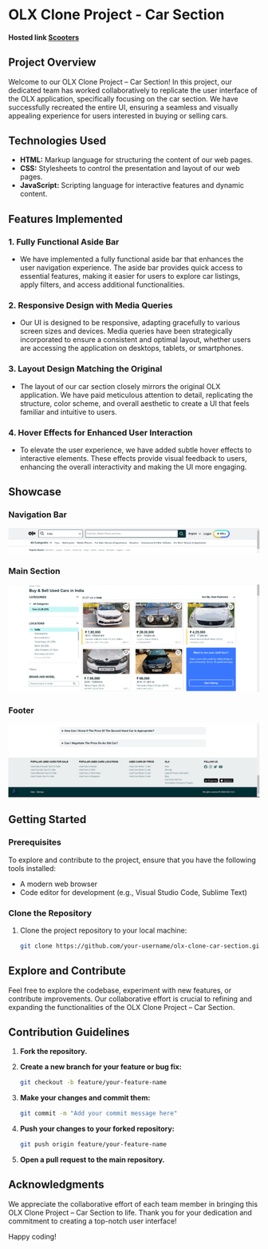 # OLX Clone Project - Car Section


#### Hosted link <a href="https://olx-clone-5ba355.netlify.app/bharat/cars">Scooters</a>

## Project Overview

Welcome to our OLX Clone Project – Car Section! In this project, our dedicated team has worked collaboratively to replicate the user interface of the OLX application, specifically focusing on the car section. We have successfully recreated the entire UI, ensuring a seamless and visually appealing experience for users interested in buying or selling cars.

## Technologies Used

- **HTML:** Markup language for structuring the content of our web pages.
- **CSS:** Stylesheets to control the presentation and layout of our web pages.
- **JavaScript:** Scripting language for interactive features and dynamic content.

## Features Implemented

### 1. Fully Functional Aside Bar
   - We have implemented a fully functional aside bar that enhances the user navigation experience. The aside bar provides quick access to essential features, making it easier for users to explore car listings, apply filters, and access additional functionalities.

### 2. Responsive Design with Media Queries
   - Our UI is designed to be responsive, adapting gracefully to various screen sizes and devices. Media queries have been strategically incorporated to ensure a consistent and optimal layout, whether users are accessing the application on desktops, tablets, or smartphones.

### 3. Layout Design Matching the Original
   - The layout of our car section closely mirrors the original OLX application. We have paid meticulous attention to detail, replicating the structure, color scheme, and overall aesthetic to create a UI that feels familiar and intuitive to users.

### 4. Hover Effects for Enhanced User Interaction
   - To elevate the user experience, we have added subtle hover effects to interactive elements. These effects provide visual feedback to users, enhancing the overall interactivity and making the UI more engaging.

## Showcase

### Navigation Bar
![Navigation Bar](img/navbar.png)

### Main Section
![Main Section](img/main-page.png)

### Footer
![Footer](img/footer.png)

## Getting Started

### Prerequisites
To explore and contribute to the project, ensure that you have the following tools installed:

- A modern web browser
- Code editor for development (e.g., Visual Studio Code, Sublime Text)

### Clone the Repository
1. Clone the project repository to your local machine:
   ```bash
   git clone https://github.com/your-username/olx-clone-car-section.git

## Explore and Contribute

Feel free to explore the codebase, experiment with new features, or contribute improvements. Our collaborative effort is crucial to refining and expanding the functionalities of the OLX Clone Project – Car Section.

## Contribution Guidelines

1. **Fork the repository.**

2. **Create a new branch for your feature or bug fix:**

    ```bash
    git checkout -b feature/your-feature-name
    ```
3. **Make your changes and commit them:**

    ```bash
    git commit -m "Add your commit message here"
    ```

4. **Push your changes to your forked repository:**

    ```bash
    git push origin feature/your-feature-name
    ```

5. **Open a pull request to the main repository.**

## Acknowledgments

We appreciate the collaborative effort of each team member in bringing this OLX Clone Project – Car Section to life. Thank you for your dedication and commitment to creating a top-notch user interface!

Happy coding!

